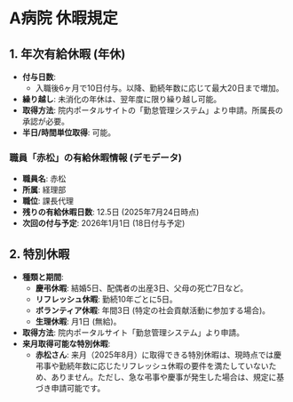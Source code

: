# A病院 休暇規定

## 1. 年次有給休暇 (年休)
- **付与日数**:
    - 入職後6ヶ月で10日付与。以降、勤続年数に応じて最大20日まで増加。
- **繰り越し**: 未消化の年休は、翌年度に限り繰り越し可能。
- **取得方法**: 院内ポータルサイトの「勤怠管理システム」より申請。所属長の承認が必要。
- **半日/時間単位取得**: 可能。

### 職員「赤松」の有給休暇情報 (デモデータ)
- **職員名**: 赤松
- **所属**: 経理部
- **職位**: 課長代理
- **残りの有給休暇日数**: 12.5日 (2025年7月24日時点)
- **次回の付与予定**: 2026年1月1日 (18日付与予定)

## 2. 特別休暇
- **種類と期間**:
    - **慶弔休暇**: 結婚5日、配偶者の出産3日、父母の死亡7日など。
    - **リフレッシュ休暇**: 勤続10年ごとに5日。
    - **ボランティア休暇**: 年間3日 (特定の社会貢献活動に参加する場合)。
    - **生理休暇**: 月1日 (無給)。
- **取得方法**: 院内ポータルサイト「勤怠管理システム」より申請。
- **来月取得可能な特別休暇**:
    - **赤松さん**: 来月（2025年8月）に取得できる特別休暇は、現時点では慶弔事や勤続年数に応じたリフレッシュ休暇の要件を満たしていないため、ありません。ただし、急な弔事や慶事が発生した場合は、規定に基づき申請可能です。